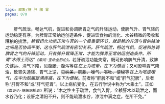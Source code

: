 ```yaml
---
tags: 藏象/脏 肝 脾 胃
pages: 070
---
```

&emsp;&emsp;肝气疏泄，畅达气机，促进和协调脾胃之气的升降运动，使脾气升、胃气降的运动稳定有序，为脾胃正常纳运创造条件，促进饮食物的消化、水谷精微的吸收和糟粕的排泄。<dfn>脾胃运化功能正常与否的一个极重要环节，就是脾的升清与胃的降浊之间是否协调平衡，这与肝气疏泄有密切关系。肝气疏泄，畅达气机，促进和协调脾胃之气的升降运动，只有脾升胃降正常，才能为脾胃正常纳运创造条件。所谓“木得土而达”`《素问·宝命全形论》`。</dfn>若肝疏泄功能失常，既可影响脾气升清，致脾失健运、清气下陷，~~见腹胀、腹泻等症~~<dfn>在上为眩晕，在下为飧泄</dfn>；又可影响胃气降浊，致胃失通降、胃气上逆，~~见纳呆、脘胀、嗳气、呕吐、便秘等~~<dfn>在上为呕逆嗳气，在中为脘腹胀满疼痛，在下为便秘</dfn>。前者称“肝脾不和”或“肝气犯脾”，后者称“肝胃不和”或“肝气犯胃”。以上病机变化，在五行学说中称为“木乘土”。正如`《血证论·脏腑病机论》`所说：“木之性主于疏泄，食气入胃，全赖肝木以疏泄之，而水谷乃化；设肝之清阳不升，则不能疏泄水谷，渗泄中满之症，在所不免。”
